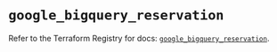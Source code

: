 # `google_bigquery_reservation`

Refer to the Terraform Registry for docs: [`google_bigquery_reservation`](https://registry.terraform.io/providers/hashicorp/google/5.22.0/docs/resources/bigquery_reservation).
